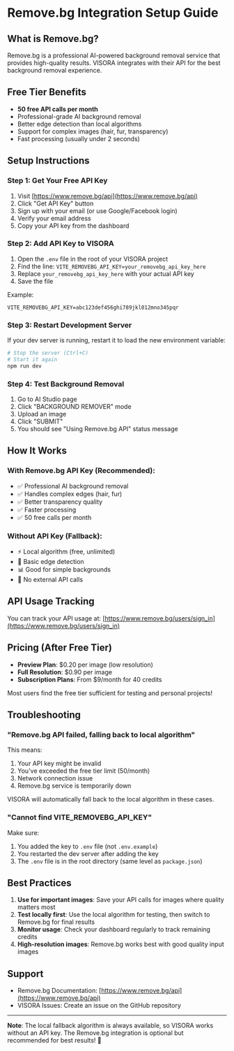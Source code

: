 # Remove.bg Integration Setup Guide

## What is Remove.bg?

Remove.bg is a professional AI-powered background removal service that provides high-quality results. VISORA integrates with their API for the best background removal experience.

## Free Tier Benefits

- **50 free API calls per month**
- Professional-grade AI background removal
- Better edge detection than local algorithms
- Support for complex images (hair, fur, transparency)
- Fast processing (usually under 2 seconds)

## Setup Instructions

### Step 1: Get Your Free API Key

1. Visit [https://www.remove.bg/api](https://www.remove.bg/api)
2. Click "Get API Key" button
3. Sign up with your email (or use Google/Facebook login)
4. Verify your email address
5. Copy your API key from the dashboard

### Step 2: Add API Key to VISORA

1. Open the `.env` file in the root of your VISORA project
2. Find the line: `VITE_REMOVEBG_API_KEY=your_removebg_api_key_here`
3. Replace `your_removebg_api_key_here` with your actual API key
4. Save the file

Example:
```env
VITE_REMOVEBG_API_KEY=abc123def456ghi789jkl012mno345pqr
```

### Step 3: Restart Development Server

If your dev server is running, restart it to load the new environment variable:

```bash
# Stop the server (Ctrl+C)
# Start it again
npm run dev
```

### Step 4: Test Background Removal

1. Go to AI Studio page
2. Click "BACKGROUND REMOVER" mode
3. Upload an image
4. Click "SUBMIT"
5. You should see "Using Remove.bg API" status message

## How It Works

### With Remove.bg API Key (Recommended):
- ✅ Professional AI background removal
- ✅ Handles complex edges (hair, fur)
- ✅ Better transparency quality
- ✅ Faster processing
- ✅ 50 free calls per month

### Without API Key (Fallback):
- ⚡ Local algorithm (free, unlimited)
- 🔧 Basic edge detection
- 📊 Good for simple backgrounds
- 🚀 No external API calls

## API Usage Tracking

You can track your API usage at:
[https://www.remove.bg/users/sign_in](https://www.remove.bg/users/sign_in)

## Pricing (After Free Tier)

- **Preview Plan**: $0.20 per image (low resolution)
- **Full Resolution**: $0.90 per image
- **Subscription Plans**: From $9/month for 40 credits

Most users find the free tier sufficient for testing and personal projects!

## Troubleshooting

### "Remove.bg API failed, falling back to local algorithm"

This means:
1. Your API key might be invalid
2. You've exceeded the free tier limit (50/month)
3. Network connection issue
4. Remove.bg service is temporarily down

VISORA will automatically fall back to the local algorithm in these cases.

### "Cannot find VITE_REMOVEBG_API_KEY"

Make sure:
1. You added the key to `.env` file (not `.env.example`)
2. You restarted the dev server after adding the key
3. The `.env` file is in the root directory (same level as `package.json`)

## Best Practices

1. **Use for important images**: Save your API calls for images where quality matters most
2. **Test locally first**: Use the local algorithm for testing, then switch to Remove.bg for final results
3. **Monitor usage**: Check your dashboard regularly to track remaining credits
4. **High-resolution images**: Remove.bg works best with good quality input images

## Support

- Remove.bg Documentation: [https://www.remove.bg/api](https://www.remove.bg/api)
- VISORA Issues: Create an issue on the GitHub repository

---

**Note**: The local fallback algorithm is always available, so VISORA works without an API key. The Remove.bg integration is optional but recommended for best results! 🎨
